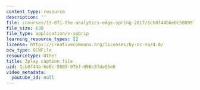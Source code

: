 ```yaml
---
content_type: resource
description: ''
file: /courses/15-071-the-analytics-edge-spring-2017/1cb0f44b6e0c508997b7086c87de55e0_xAuh5VptDQ4.vtt
file_size: 638
file_type: application/x-subrip
learning_resource_types: []
license: https://creativecommons.org/licenses/by-nc-sa/4.0/
ocw_type: OCWFile
resourcetype: Other
title: 3play caption file
uid: 1cb0f44b-6e0c-5089-97b7-086c87de55e0
video_metadata:
  youtube_id: null
---
```


